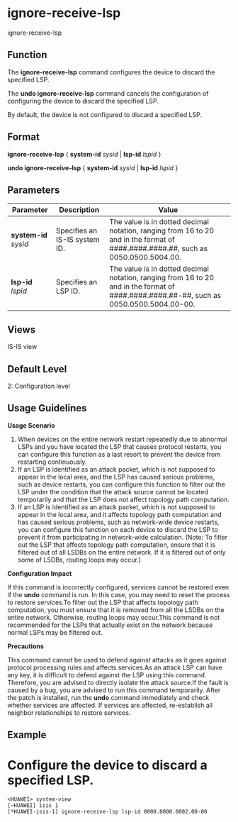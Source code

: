 ignore-receive-lsp
==================

ignore-receive-lsp

Function
--------



The **ignore-receive-lsp** command configures the device to discard the specified LSP.

The **undo ignore-receive-lsp** command cancels the configuration of configuring the device to discard the specified LSP.



By default, the device is not configured to discard a specified LSP.


Format
------

**ignore-receive-lsp** { **system-id** *sysid* | **lsp-id** *lspid* }

**undo ignore-receive-lsp** { **system-id** *sysid* | **lsp-id** *lspid* }


Parameters
----------

| Parameter | Description | Value |
| --- | --- | --- |
| **system-id** *sysid* | Specifies an IS-IS system ID. | The value is in dotted decimal notation, ranging from 16 to 20 and in the format of ####.####.####.##, such as 0050.0500.5004.00. |
| **lsp-id** *lspid* | Specifies an LSP ID. | The value is in dotted decimal notation, ranging from 16 to 20 and in the format of ####.####.####.##-##, such as 0050.0500.5004.00-00. |



Views
-----

IS-IS view


Default Level
-------------

2: Configuration level


Usage Guidelines
----------------

**Usage Scenario**

1. When devices on the entire network restart repeatedly due to abnormal LSPs and you have located the LSP that causes protocol restarts, you can configure this function as a last resort to prevent the device from restarting continuously.
2. If an LSP is identified as an attack packet, which is not supposed to appear in the local area, and the LSP has caused serious problems, such as device restarts, you can configure this function to filter out the LSP under the condition that the attack source cannot be located temporarily and that the LSP does not affect topology path computation.
3. If an LSP is identified as an attack packet, which is not supposed to appear in the local area, and it affects topology path computation and has caused serious problems, such as network-wide device restarts, you can configure this function on each device to discard the LSP to prevent it from participating in network-wide calculation. (Note: To filter out the LSP that affects topology path computation, ensure that it is filtered out of all LSDBs on the entire network. If it is filtered out of only some of LSDBs, routing loops may occur.)

**Configuration Impact**

If this command is incorrectly configured, services cannot be restored even if the **undo** command is run. In this case, you may need to reset the process to restore services.To filter out the LSP that affects topology path computation, you must ensure that it is removed from all the LSDBs on the entire network. Otherwise, routing loops may occur.This command is not recommended for the LSPs that actually exist on the network because normal LSPs may be filtered out.

**Precautions**

This command cannot be used to defend against attacks as it goes against protocol processing rules and affects services.As an attack LSP can have any key, it is difficult to defend against the LSP using this command. Therefore, you are advised to directly isolate the attack source.If the fault is caused by a bug, you are advised to run this command temporarily. After the patch is installed, run the **undo** command immediately and check whether services are affected. If services are affected, re-establish all neighbor relationships to restore services.


Example
-------

# Configure the device to discard a specified LSP.
```
<HUAWEI> system-view
[~HUAWEI] isis 1
[*HUAWEI-isis-1] ignore-receive-lsp lsp-id 0000.0000.0002.00-00

```
